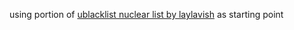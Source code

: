 using portion of [ublacklist nuclear list by laylavish](https://github.com/laylavish/uBlockOrigin-HUGE-AI-Blocklist/blob/main/list_uBlacklist_nuclear.txt) as starting point
